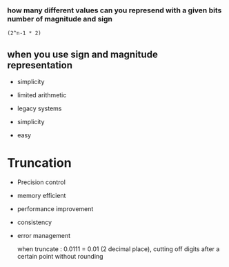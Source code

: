 
### how many different values can you represend with a given bits number of magnitude and sign

    (2^n-1 * 2)

## when you use sign and magnitude representation

- simplicity
- limited arithmetic
- legacy systems

- simplicity
- easy

# Truncation

- Precision control
- memory efficient
- performance improvement
- consistency
- error management

    when truncate : 0.0111 = 0.01 (2 decimal place), cutting off digits after a certain point without rounding